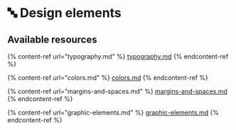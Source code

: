 # 🔤 Design elements

## Available resources

{% content-ref url="typography.md" %} [typography.md](typography.md) {% endcontent-ref %}

{% content-ref url="colors.md" %} [colors.md](colors.md) {% endcontent-ref %}

{% content-ref url="margins-and-spaces.md" %} [margins-and-spaces.md](margins-and-spaces.md) {% endcontent-ref %}

{% content-ref url="graphic-elements.md" %} [graphic-elements.md](graphic-elements.md) {% endcontent-ref %}